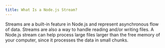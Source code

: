 ```yaml
---
title: What Is a Node.js Stream?
---
```


Streams are a built-in feature in Node.js and represent asynchronous flow of data. Streams are also a way to handle reading and/or writing files. A Node.js stream can help process large files larger than the free memory of your computer, since it processes the data in small chunks.
